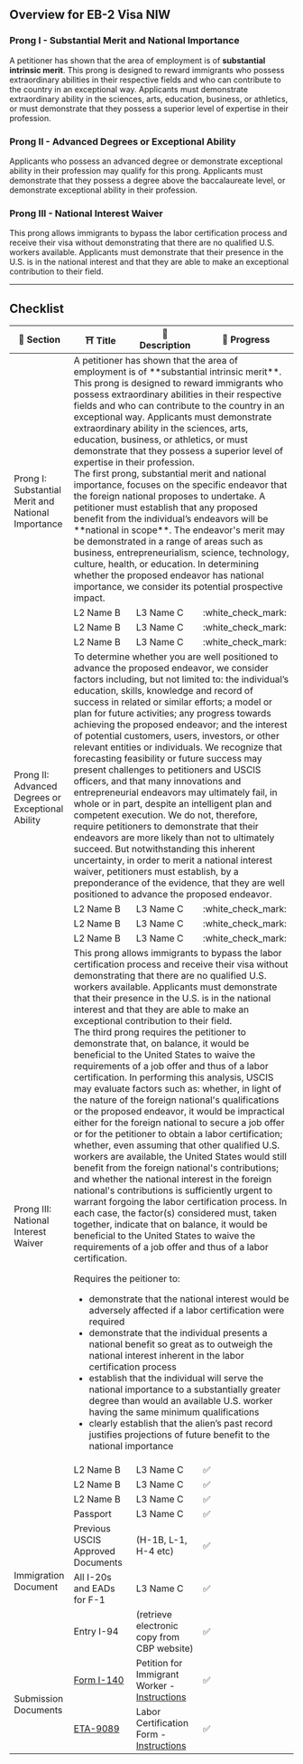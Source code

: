 ## Overview for EB-2 Visa NIW
### Prong I - Substantial Merit and National Importance
A petitioner has shown that the area of employment is of **substantial intrinsic merit**.  This prong is designed to reward immigrants who possess extraordinary abilities in their respective fields and who can contribute to the country in an exceptional way. Applicants must demonstrate extraordinary ability in the sciences, arts, education, business, or athletics, or must demonstrate that they possess a superior level of expertise in their profession.

### Prong II - Advanced Degrees or Exceptional Ability
Applicants who possess an advanced degree or demonstrate exceptional ability in their profession may qualify for this prong. Applicants must demonstrate that they possess a degree above the baccalaureate level, or demonstrate exceptional ability in their profession.

### Prong III - National Interest Waiver
This prong allows immigrants to bypass the labor certification process and receive their visa without demonstrating that there are no qualified U.S. workers available. Applicants must demonstrate that their presence in the U.S. is in the national interest and that they are able to make an exceptional contribution to their field.

---

## Checklist
<table>
    <thead>
        <tr>
            <th>📑 Section</th>
            <th>⛩️ Title</th>
            <th>📝 Description</th>
            <th>🚩 Progress</th>
        </tr>
    </thead>
    <tbody>
         <tr>
            <td rowspan=4>Prong I: Substantial Merit and National Importance</td>
            <td colspan=3>A petitioner has shown that the area of employment is of **substantial intrinsic merit**.  This prong is designed to reward immigrants who possess extraordinary abilities in their respective fields and who can contribute to the country in an exceptional way. Applicants must demonstrate extraordinary ability in the sciences, arts, education, business, or athletics, or must demonstrate that they possess a superior level of expertise in their profession.
<br>
The first prong, substantial merit and national importance, focuses on the specific endeavor that the 
foreign national proposes to undertake. A petitioner must establish that any proposed benefit from the individual’s endeavors will be **national in scope**. The endeavor's merit may be demonstrated in a range of 
areas such as business, entrepreneurialism, science, technology, culture, health, or education. In 
determining whether the proposed endeavor has national importance, we consider its potential 
prospective impact. </td>
        </tr>
        <tr>
            <td>L2 Name B</td>
            <td>L3 Name C</td>
            <td>:white_check_mark:</td>
        </tr>
        <tr>
            <td>L2 Name B</td>
            <td>L3 Name C</td>
            <td>:white_check_mark:</td>
        </tr>
         <tr>
            <td>L2 Name B</td>
            <td>L3 Name C</td>
            <td>:white_check_mark:</td>
        </tr>
      <tr>
            <td rowspan=4>Prong II: Advanced Degrees or Exceptional Ability</td>
            <td colspan=3>To determine whether you are well positioned to advance the proposed endeavor, we consider factors including, but not limited to: the individual’s education, skills, knowledge and record of success in related or similar efforts; a model or plan for future activities; any progress towards achieving the proposed endeavor; and the interest of potential customers, users, investors, or other relevant entities or individuals. We recognize that forecasting feasibility or future success may present challenges to petitioners and USCIS officers, and that many innovations and entrepreneurial endeavors may ultimately fail, in whole or in part, despite an intelligent plan and competent execution. We do not, therefore, require petitioners to demonstrate that their endeavors are more likely than not to ultimately succeed. But notwithstanding this inherent uncertainty, in order to merit a national interest waiver, petitioners must establish, by a preponderance of the evidence, that they are well positioned to advance the proposed endeavor.</td>
        </tr>
        <tr>
            <td>L2 Name B</td>
            <td>L3 Name C</td>
            <td>:white_check_mark:</td>
        </tr>
        <tr>
            <td>L2 Name B</td>
            <td>L3 Name C</td>
            <td>:white_check_mark:</td>
        </tr>
             <tr>
            <td>L2 Name B</td>
            <td>L3 Name C</td>
            <td>:white_check_mark:</td>
        </tr>
           <tr>
            <td rowspan=4>Prong III: National Interest Waiver</td>
            <td colspan=3>This prong allows immigrants to bypass the labor certification process and receive their visa without demonstrating that there are no qualified U.S. workers available. Applicants must demonstrate that their presence in the U.S. is in the national interest and that they are able to make an exceptional contribution to their field.
<br>
The third prong requires the petitioner to demonstrate that, on balance, it would be beneficial to the 
United States to waive the requirements of a job offer and thus of a labor certification. In 
performing this analysis, USCIS may evaluate factors such as: whether, in light of the nature of the 
foreign national's qualifications or the proposed endeavor, it would be impractical either for the 
foreign national to secure a job offer or for the petitioner to obtain a labor certification; whether, even assuming that other qualified U.S. workers are available, the United States would still benefit 
from the foreign national's contributions; and whether the national interest in the foreign national's 
contributions is sufficiently urgent to warrant forgoing the labor certification process. In each case, 
the factor(s) considered must, taken together, indicate that on balance, it would be beneficial to the 
United States to waive the requirements of a job offer and thus of a labor certification.

Requires the peitioner to:
  * demonstrate that the national interest would be adversely affected if a labor certification were required
  * demonstrate that the individual presents a national benefit so great as to outweigh the national interest inherent in the labor certification process
  * establish that the individual will serve the national importance to a substantially greater degree than would an available U.S. worker having the same minimum qualifications
  * clearly establish that the alien’s past record justifies projections of future benefit to the national importance</td>
        </tr>
        <tr>
            <td>L2 Name B</td>
            <td>L3 Name C</td>
            <td>:white_check_mark:</td>
        </tr>
        <tr>
            <td>L2 Name B</td>
            <td>L3 Name C</td>
            <td>:white_check_mark:</td>
        </tr>
             <tr>
            <td>L2 Name B</td>
            <td>L3 Name C</td>
            <td>:white_check_mark:</td>
        </tr>
        <tr>
            <td rowspan=4>Immigration Document</td>
            <td>Passport</td>
            <td>L3 Name C</td>
            <td>:white_check_mark:</td>
        </tr>
        <tr>
            <td>Previous USCIS Approved Documents</td>
            <td>(H-1B, L-1, H-4 etc)</td>
            <td>:white_check_mark:</td>
        </tr>
         <tr>
            <td>All I-20s and EADs for F-1</td>
            <td>L3 Name C</td>
            <td>:white_check_mark:</td>
        </tr>
         <tr>
            <td>Entry I-94</td>
            <td>(retrieve electronic copy from CBP website)</td>
            <td>:white_check_mark:</td>
        </tr>
        <tr>
            <td rowspan=2>Submission Documents</td>
            <td><a href="https://www.uscis.gov/i-140">Form I-140</a></td>
            <td>Petition for Immigrant Worker - [Instructions](https://www.uscis.gov/sites/default/files/document/forms/i-140instr.pdf)</td>
            <td>:white_check_mark:</td>
        </tr>
                <tr>
            <td>[ETA-9089](https://www.dol.gov/sites/dolgov/files/ETA/oflc/pdfs/Form%20ETA-9089%20-%20August%202021.pdf)</td>
            <td>Labor Certification Form - [Instructions](https://www.dol.gov/sites/dolgov/files/ETA/oflc/pdfs/eta_form_9089_instructions.pdf)</td>
            <td>:white_check_mark:</td>
        </tr>
    </tbody>
</table>
